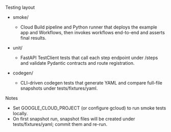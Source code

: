 Testing layout

- smoke/
  - Cloud Build pipeline and Python runner that deploys the example app and Workflows, then invokes workflows end-to-end and asserts final results.

- unit/
  - FastAPI TestClient tests that call each step endpoint under /steps and validate Pydantic contracts and route registration.

- codegen/
  - CLI-driven codegen tests that generate YAML and compare full-file snapshots under tests/fixtures/yaml.

Notes
- Set GOOGLE_CLOUD_PROJECT (or configure gcloud) to run smoke tests locally.
- On first snapshot run, snapshot files will be created under tests/fixtures/yaml; commit them and re-run.

